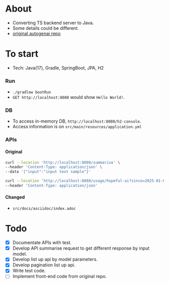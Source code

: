 # About

- Converting TS backend server to Java.
- Some details could be different.
- [original autogenai repo](https://github.com/autogenai/typescript-interview)

# To start

- Tech: Java(17), Gradle, SpringBoot, JPA, H2

### Run

- `./gradlew bootRun`
- `GET http://localhost:8080` would show `Hello World!`.

### DB

- To access in-memory DB, `http://localhost:8080/h2-console`.
- Access information is on `src/main/resources/application.yml`

### APIs
#### Original
```bash
curl --location 'http://localhost:8080/summarise' \
--header 'Content-Type: application/json' \
--data '{"input":"input text sample"}'
```

```bash
curl --location 'http://localhost:8080/usage/hopeful-ai?since=2025-01-01' \
--header 'Content-Type: application/json'
```
#### Changed
- `src/docs/asciidoc/index.adoc`

# Todo

- [x] Documentate APIs with test.
- [x] Develop API summarise request to get different response by input model.
- [x] Develop list up api by model parameters.
- [x] Develop pagination list up api.
- [x] Write test code.
- [ ] Implement front-end code from original repo. 
